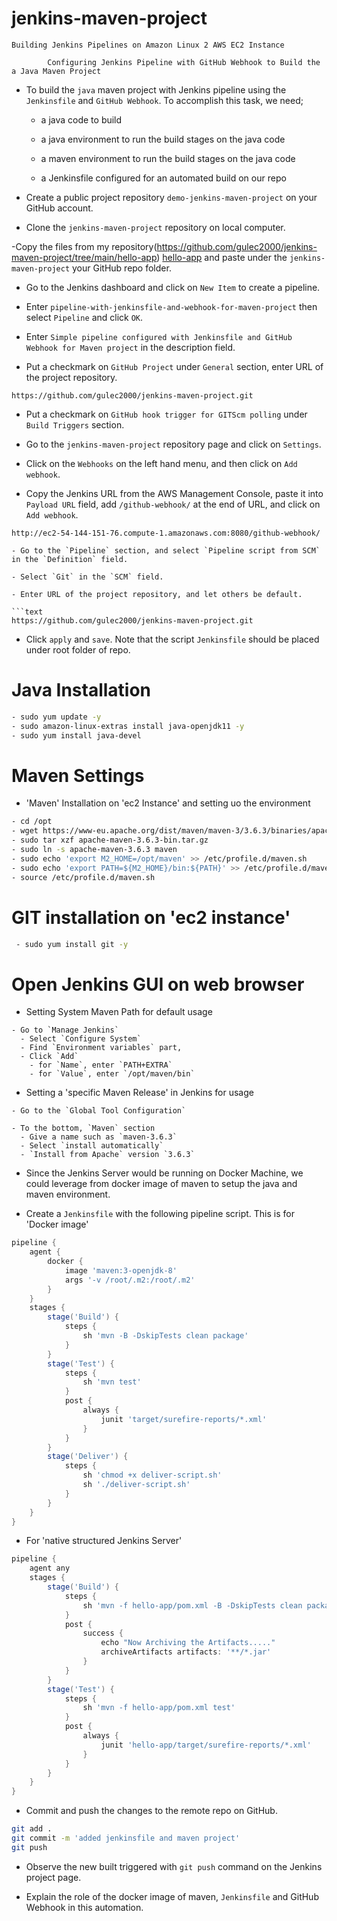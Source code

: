 # jenkins-maven-project
```text
Building Jenkins Pipelines on Amazon Linux 2 AWS EC2 Instance
```
```text 
        Configuring Jenkins Pipeline with GitHub Webhook to Build the a Java Maven Project
```

- To build the `java` maven project with Jenkins pipeline using the `Jenkinsfile` and `GitHub Webhook`. To accomplish this task, we need;

  - a java code to build

  - a java environment to run the build stages on the java code

  - a maven environment to run the build stages on the java code

  - a Jenkinsfile configured for an automated build on our repo

- Create a public project repository `demo-jenkins-maven-project` on your GitHub account.

- Clone the `jenkins-maven-project` repository on local computer.

-Copy the files from my repository(https://github.com/gulec2000/jenkins-maven-project/tree/main/hello-app)  [hello-app](./hello-app)  and paste under the `jenkins-maven-project` your  GitHub repo folder.

- Go to the Jenkins dashboard and click on `New Item` to create a pipeline.

- Enter `pipeline-with-jenkinsfile-and-webhook-for-maven-project` then select `Pipeline` and click `OK`.

- Enter `Simple pipeline configured with Jenkinsfile and GitHub Webhook for Maven project` in the description field.

- Put a checkmark on `GitHub Project` under `General` section, enter URL of the project repository.

```text
https://github.com/gulec2000/jenkins-maven-project.git
```

- Put a checkmark on `GitHub hook trigger for GITScm polling` under `Build Triggers` section.

- Go to the `jenkins-maven-project` repository page and click on `Settings`.

- Click on the `Webhooks` on the left hand menu, and then click on `Add webhook`.

- Copy the Jenkins URL from the AWS Management Console, paste it into `Payload URL` field, add `/github-webhook/` at the end of URL, and click on `Add webhook`.

```text
http://ec2-54-144-151-76.compute-1.amazonaws.com:8080/github-webhook/

- Go to the `Pipeline` section, and select `Pipeline script from SCM` in the `Definition` field.

- Select `Git` in the `SCM` field.

- Enter URL of the project repository, and let others be default.

```text
https://github.com/gulec2000/jenkins-maven-project.git
```

- Click `apply` and `save`. Note that the script `Jenkinsfile` should be placed under root folder of repo.

# Java Installation
```bash
- sudo yum update -y
- sudo amazon-linux-extras install java-openjdk11 -y
- sudo yum install java-devel 
```
# Maven Settings

- 'Maven' Installation on 'ec2 Instance' and setting uo the environment
```bash
- cd /opt
- wget https://www-eu.apache.org/dist/maven/maven-3/3.6.3/binaries/apache-maven-3.6.3-bin.tar.gz
- sudo tar xzf apache-maven-3.6.3-bin.tar.gz
- sudo ln -s apache-maven-3.6.3 maven
- sudo echo 'export M2_HOME=/opt/maven' >> /etc/profile.d/maven.sh
- sudo echo 'export PATH=${M2_HOME}/bin:${PATH}' >> /etc/profile.d/maven.sh
- source /etc/profile.d/maven.sh
```
# GIT installation on 'ec2 instance'
```bash
 - sudo yum install git -y
```
# Open Jenkins GUI on web browser
- Setting System Maven Path for default usage
```text
- Go to `Manage Jenkins`
  - Select `Configure System`
  - Find `Environment variables` part,
  - Click `Add`
    - for `Name`, enter `PATH+EXTRA` 
    - for `Value`, enter `/opt/maven/bin`
```
- Setting a 'specific Maven Release' in Jenkins for usage
```text
- Go to the `Global Tool Configuration`

- To the bottom, `Maven` section
  - Give a name such as `maven-3.6.3`
  - Select `install automatically`
  - `Install from Apache` version `3.6.3`
```
- Since the Jenkins Server would be  running on Docker Machine, we could leverage from docker image of maven to setup the java and maven environment.

- Create a `Jenkinsfile` with the following pipeline script. This is for 'Docker image'

```groovy
pipeline {
    agent {
        docker {
            image 'maven:3-openjdk-8'
            args '-v /root/.m2:/root/.m2'
        }
    }
    stages {
        stage('Build') {
            steps {
                sh 'mvn -B -DskipTests clean package'
            }
        }
        stage('Test') {
            steps {
                sh 'mvn test'
            }
            post {
                always {
                    junit 'target/surefire-reports/*.xml'
                }
            }
        }
        stage('Deliver') {
            steps {
                sh 'chmod +x deliver-script.sh'
                sh './deliver-script.sh'
            }
        }
    }
}
```

- For 'native structured Jenkins Server'

```groovy
pipeline {
    agent any
    stages {
        stage('Build') {
            steps {
                sh 'mvn -f hello-app/pom.xml -B -DskipTests clean package'
            }
            post {
                success {
                    echo "Now Archiving the Artifacts....."
                    archiveArtifacts artifacts: '**/*.jar'
                }
            }
        }
        stage('Test') {
            steps {
                sh 'mvn -f hello-app/pom.xml test'
            }
            post {
                always {
                    junit 'hello-app/target/surefire-reports/*.xml'
                }
            }
        }
    }
}
```

- Commit and push the changes to the remote repo on GitHub.

```bash
git add .
git commit -m 'added jenkinsfile and maven project'
git push
```

- Observe the new built triggered with `git push` command on the Jenkins project page.

- Explain the role of the docker image of maven, `Jenkinsfile` and GitHub Webhook in this automation.
